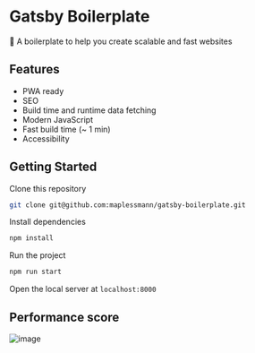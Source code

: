 # Gatsby Boilerplate

🚀 A boilerplate to help you create scalable and fast websites

## Features

- PWA ready
- SEO
- Build time and runtime data fetching
- Modern JavaScript
- Fast build time (~ 1 min)
- Accessibility

## Getting Started

Clone this repository

```bash
git clone git@github.com:maplessmann/gatsby-boilerplate.git
```

Install dependencies

```bash
npm install
```

Run the project

```bash
npm run start
```

Open the local server at `localhost:8000`

## Performance score

![image](https://user-images.githubusercontent.com/12679778/100407814-32068a00-3048-11eb-84f0-bba270b343a0.png)
